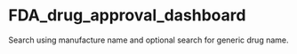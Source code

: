 # FDA_drug_approval_dashboard
Search using manufacture name and optional search for generic drug name.
